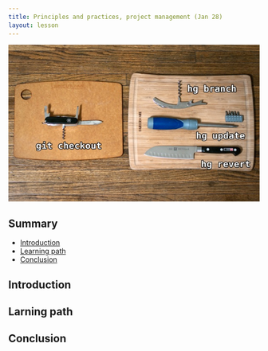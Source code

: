 ```yaml
---
title: Principles and practices, project management (Jan 28)
layout: lesson
---
```


![gitvsmercurial](./mercurial-vs-git.jpg)

## Summary

- [Introduction](#introduction)
- [Learning path](#learningpath)
- [Conclusion](#conclusion)

## Introduction

## Larning path

## Conclusion